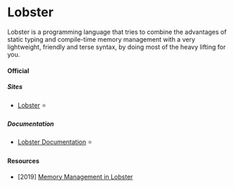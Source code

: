 # Lobster

Lobster is a programming language that tries to combine the advantages of static typing and compile-time memory management with a very lightweight, friendly and terse syntax, by doing most of the heavy lifting for you.

#### Official

##### Sites
- [Lobster](https://strlen.com/lobster) ⭐

##### Documentation
- [Lobster Documentation](https://aardappel.github.io/lobster/README_FIRST.html) ⭐

#### Resources
- [2019] [Memory Management in Lobster](https://aardappel.github.io/lobster/memory_management.html)
